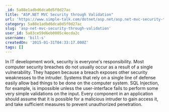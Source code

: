 ```yaml
---
_id: 5a88e1adbd6dca0d5f0d27ac
title: "ASP.NET MVC Security through Validation"
url: 'https://www.simple-talk.com/dotnet/asp.net/asp.net-mvc-security-through-validation/'
category: 5a88e1adbd6dca0d5f0d27ac
slug: 'asp-net-mvc-security-through-validation'
user_id: 5a83ce59d6eb0005c4ecda2c
username: 'bill-s'
createdOn: '2015-01-31T04:33:17.000Z'
tags: []
---
```


In IT development work, security is everyone's responsibility. Most computer security breaches do not usually occur as a result of a single vulnerability. They happen because a breach exposes other security weaknesses to the intruder. Systems that rely on a single line of defense easily allow bad things to be done on the computer system. SQL Injection, for example, is impossible unless the user-interface fails to perform some very simple validations on the input. Every component in an application should assume that it is possible for a malicious intruder to gain access it, and take sufficient measures to prevent unauthorized penetration.
